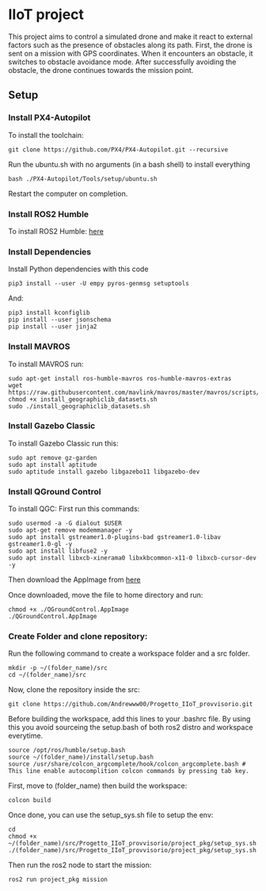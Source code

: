 # IIoT project 
This project aims to control a simulated drone and make it react to external factors such as the presence of obstacles along its path.
First, the drone is sent on a mission with GPS coordinates. When it encounters an obstacle, it switches to obstacle avoidance mode. After successfully avoiding the obstacle, the drone continues towards the mission point.

## Setup

### Install PX4-Autopilot

To install the toolchain:
```
git clone https://github.com/PX4/PX4-Autopilot.git --recursive
```
Run the ubuntu.sh with no arguments (in a bash shell) to install everything
```
bash ./PX4-Autopilot/Tools/setup/ubuntu.sh
```
Restart the computer on completion.

### Install ROS2 Humble
To install ROS2 Humble: [here](https://docs.ros.org/en/humble/Installation/Ubuntu-Install-Debians.html)

### Install Dependencies
Install Python dependencies with this code
```
pip3 install --user -U empy pyros-genmsg setuptools
```
And:
```
pip3 install kconfiglib
pip install --user jsonschema
pip install --user jinja2
```

### Install MAVROS
To install MAVROS run:
```
sudo apt-get install ros-humble-mavros ros-humble-mavros-extras
wget https://raw.githubusercontent.com/mavlink/mavros/master/mavros/scripts/install_geographiclib_datasets.sh
chmod +x install_geographiclib_datasets.sh
sudo ./install_geographiclib_datasets.sh
```

### Install Gazebo Classic
To install Gazebo Classic run this:
```
sudo apt remove gz-garden
sudo apt install aptitude
sudo aptitude install gazebo libgazebo11 libgazebo-dev
```

### Install QGround Control
To install QGC:
First run this commands:
```
sudo usermod -a -G dialout $USER
sudo apt-get remove modemmanager -y
sudo apt install gstreamer1.0-plugins-bad gstreamer1.0-libav gstreamer1.0-gl -y
sudo apt install libfuse2 -y
sudo apt install libxcb-xinerama0 libxkbcommon-x11-0 libxcb-cursor-dev -y
```
Then download the AppImage from [here](https://docs.qgroundcontrol.com/master/en/qgc-user-guide/getting_started/download_and_install.html)

Once downloaded, move the file to home directory and run:
```
chmod +x ./QGroundControl.AppImage
./QGroundControl.AppImage
```

### Create Folder and clone repository:
Run the following command to create a workspace folder and a src folder.
```
mkdir -p ~/(folder_name)/src
cd ~/(folder_name)/src
```
Now, clone the repository inside the src:
```
git clone https://github.com/Andrewww00/Progetto_IIoT_provvisorio.git
```
Before building the workspace, add this lines to your .bashrc file. By using this you avoid sourceing the setup.bash of both ros2 distro and workspace everytime.
```
source /opt/ros/humble/setup.bash
source ~/(folder_name)/install/setup.bash
source /usr/share/colcon_argcomplete/hook/colcon_argcomplete.bash # This line enable autocomplition colcon commands by pressing tab key.
```
First, move to (folder_name) then build the workspace:
```
colcon build
```

Once done, you can use the setup_sys.sh file to setup the env:
```
cd
chmod +x ~/(folder_name)/src/Progetto_IIoT_provvisorio/project_pkg/setup_sys.sh
./(folder_name)/src/Progetto_IIoT_provvisorio/project_pkg/setup_sys.sh
```
Then run the ros2 node to start the mission:
```
ros2 run project_pkg mission
```

